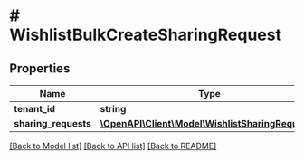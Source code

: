 # # WishlistBulkCreateSharingRequest


## Properties 


Name | Type | Description | Notes
------------ | ------------- | ------------- | -------------
**tenant_id**| **string** |   | [optional]
**sharing_requests**| [**\OpenAPI\Client\Model\WishlistSharingRequest[]**](WishlistSharingRequest.md) |   | [optional]


[[Back to Model list]](../../README.md#models) [[Back to API list]](../../README.md#endpoints) [[Back to README]](../../README.md)

